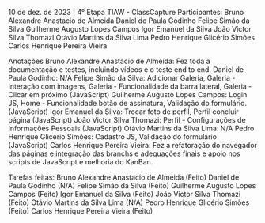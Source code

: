 10 de dez. de 2023 | 4° Etapa TIAW - ClassCapture
Participantes: 
Bruno Alexandre Anastacio de Almeida
Daniel de Paula Godinho
Felipe Simão da Silva
Guilherme Augusto Lopes Campos
Igor Emanuel da Silva
João Victor Silva Thomazi
Otávio Martins da Silva Lima
Pedro Henrique Glicério Simões
Carlos Henrique Pereira Vieira

Anotações
Bruno Alexandre Anastacio de Almeida: Fez toda a documentação e testes, incluindo vídeos e o teste end to end.
Daniel de Paula Godinho: N/A
Felipe Simão da Silva: Adicionar Galeria, Galeria - Interação com imagens, Galeria - Funcionalidade da barra lateral, Galeria - Clicar em próximo (JavaScript)
Guilherme Augusto Lopes Campos: Login JS, Home - Funcionalidade botão de assinatura, Validação do formulário. (JavaScript)
Igor Emanuel da Silva: Trocar foto de perfil, Perfil concluir página (JavaScript)
João Victor Silva Thomazi: Perfil - Configurações de Informações Pessoais (JavaScript)
Otávio Martins da Silva Lima: N/A
Pedro Henrique Glicério Simões: Cadastro JS, Validação do formulário (JavaScript)
Carlos Henrique Pereira Vieira: Fez a refatoração do navegador das páginas e integração das branchs e adequações finais e apoio nos scripts de JavaScript e melhoria do KanBan.


Tarefas feitas:
Bruno Alexandre Anastacio de Almeida (Feito)
Daniel de Paula Godinho (N/A)
Felipe Simão da Silva (Feito)
Guilherme Augusto Lopes Campos (Feito)
Igor Emanuel da Silva (Feito)
João Victor Silva Thomazi (Feito)
Otávio Martins da Silva Lima (N/A)
Pedro Henrique Glicério Simões (Feito)
Carlos Henrique Pereira Vieira (Feito)




